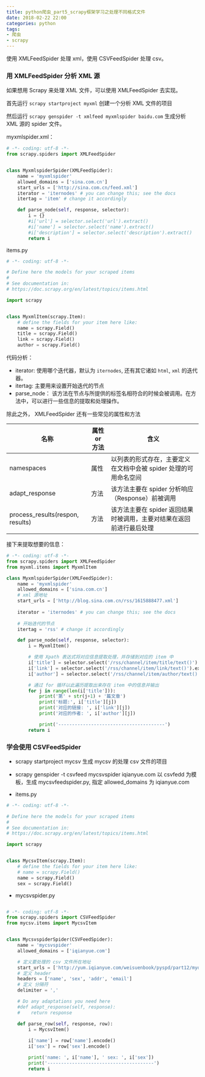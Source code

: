 ```yaml
---
title: python爬虫_part5_scrapy框架学习之处理不同格式文件
date: 2018-02-22 22:00
categories: python
tags:
- 爬虫
- scrapy 
---
```


使用 XMLFeedSpider 处理 xml，使用 CSVFeedSpider 处理 csv。

<!--more-->

###  用 XMLFeedSpider 分析 XML 源

如果想用 Scrapy 来处理 XML 文件，可以使用 XMLFeedSpider 去实现。

首先运行 `scrapy startproject myxml` 创建一个分析 XML 文件的项目

然后运行 `scrapy genspider -t xmlfeed myxmlspider baidu.com` 生成分析 XML 源的 spider 文件。


myxmlspider.xml：

```python
# -*- coding: utf-8 -*-
from scrapy.spiders import XMLFeedSpider


class MyxmlspiderSpider(XMLFeedSpider):
    name = 'myxmlspider'
    allowed_domains = ['sina.com.cn']
    start_urls = ['http://sina.com.cn/feed.xml']
    iterator = 'iternodes' # you can change this; see the docs
    itertag = 'item' # change it accordingly

    def parse_node(self, response, selector):
        i = {}
        #i['url'] = selector.select('url').extract()
        #i['name'] = selector.select('name').extract()
        #i['description'] = selector.select('description').extract()
        return i
```

items.py

```python
# -*- coding: utf-8 -*-

# Define here the models for your scraped items
#
# See documentation in:
# https://doc.scrapy.org/en/latest/topics/items.html

import scrapy


class MyxmlItem(scrapy.Item):
    # define the fields for your item here like:
    name = scrapy.Field()
    title = scrapy.Field()
    link = scrapy.Field()
    author = scrapy.Field()

```

代码分析：

* iterator: 使用哪个迭代器，默认为 `iternodes`, 还有其它诸如 `html`, `xml` 的迭代器。
* itertag: 主要用来设置开始迭代的节点
* parse_node： 该方法在节点与所提供的标签名相符合的时候会被调用。在方法中，可以进行一些信息的提取和处理操作。

除此之外， XMLFeedSpider 还有一些常见的属性和方法


名称 | 属性 or 方法 | 含义
---|---|---|
namespaces | 属性 | 以列表的形式存在，主要定义在文档中会被 spider 处理的可用命名空间
adapt_response | 方法 | 该方法主要在 spider 分析响应 （Response）前被调用
process_results(respon, results) | 方法 | 该方法主要在 spider 返回结果时被调用，主要对结果在返回前进行最后处理

接下来提取想要的信息：

```python
# -*- coding: utf-8 -*-
from scrapy.spiders import XMLFeedSpider
from myxml.items import MyxmlItem

class MyxmlspiderSpider(XMLFeedSpider):
    name = 'myxmlspider'
    allowed_domains = ['sina.com.cn']
    # xml 源地址
    start_urls = ['http://blog.sina.com.cn/rss/1615888477.xml']
    
    iterator = 'iternodes' # you can change this; see the docs
    
    # 开始迭代的节点
    itertag = 'rss' # change it accordingly

    def parse_node(self, response, selector):
        i = MyxmlItem()

        # 使用 Xpath 表达式将对应信息提取处理，并存储到对应的 item 中
        i['title'] = selector.select('/rss/channel/item/title/text()').extract()
        i['link'] = selector.select('/rss/channel/item/link/text()').extract()
        i['author'] = selector.select('/rss/channel/item/author/text()').extract()

        # 通过 for 循环以此遍历提取出来存在 item 中的信息并输出
        for j in range(len(i['title'])):
            print('第' + str(j+1) + '篇文章')
            print('标题:', i['title'][j])
            print('对应的链接: ', i['link'][j])
            print('对应的作者: ', i['author'][j])

            print('---------------------------------------')
        return i

```

### 学会使用 CSVFeedSpider

* scrapy startproject mycsv
生成 mycsv 的处理 csv 文件的项目

* scrapy genspider -t csvfeed mycsvspider iqianyue.com
以 csvfedd 为模板，生成 mycsvfeedspider.py, 指定 allowed_domains 为 iqianyue.com

* items.py

```python
# -*- coding: utf-8 -*-

# Define here the models for your scraped items
#
# See documentation in:
# https://doc.scrapy.org/en/latest/topics/items.html

import scrapy


class MycsvItem(scrapy.Item):
    # define the fields for your item here like:
    # name = scrapy.Field()
    name = scrapy.Field()
    sex = scrapy.Field()

```

* mycsvspider.py

```python

# -*- coding: utf-8 -*-
from scrapy.spiders import CSVFeedSpider
from mycsv.items import MycsvItem


class MycsvspiderSpider(CSVFeedSpider):
    name = 'mycsvspider'
    allowed_domains = ['iqianyue.com']

    # 定义要处理的 csv 文件所在地址
    start_urls = ['http://yum.iqianyue.com/weisuenbook/pyspd/part12/mydata.csv']
    # 定义 header
    headers = ['name', 'sex', 'addr', 'email']
    # 定义 分隔符
    delimiter = ','

    # Do any adaptations you need here
    #def adapt_response(self, response):
    #    return response

    def parse_row(self, response, row):
        i = MycsvItem()
        
        i['name'] = row['name'].encode()
        i['sex'] = row['sex'].encode()

        print('name: ', i['name'], ' sex: ', i['sex'])
        print('---------------------------------------')
        return i
```
